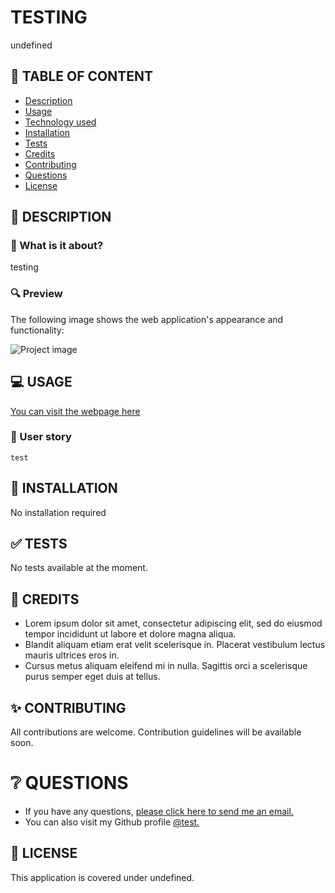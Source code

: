 
# TESTING
undefined

  ## 🚩 TABLE OF CONTENT
- [Description](#-description)
- [Usage](#-usage)
- [Technology used](#-technology-used)
- [Installation](#-installation)
- [Tests](#-tests)
- [Credits](#-credits)
- [Contributing](#-contributing)
- [Questions](#-questions)
- [License](#-license)

## 📖 DESCRIPTION  
### 🎯 What is it about?  
testing 
### 🔍 Preview  
The following image shows the web application's appearance and functionality:

![Project image](https://picsum.photos/id/1/800/500)

## 💻 USAGE
[You can visit the webpage here](https://en.wikipedia.org/wiki/HTTP_404#Soft_404_errors)
### 💬 User story
```test```

## 🚀 INSTALLATION
  No installation required
  
## ✅ TESTS
  No tests available at the moment.
  

## 💬 CREDITS

  - Lorem ipsum dolor sit amet, consectetur adipiscing elit, sed do eiusmod tempor incididunt ut labore et dolore magna aliqua. 
  - Blandit aliquam etiam erat velit scelerisque in. Placerat vestibulum lectus mauris ultrices eros in. 
  - Cursus metus aliquam eleifend mi in nulla. Sagittis orci a scelerisque purus semper eget duis at tellus.
  
## ✨ CONTRIBUTING
  All contributions are welcome. Contribution guidelines will be available soon.
  
# ❔ QUESTIONS
  - If you have any questions, [please click here to send me an email.](mailto:test@email.com) 
  - You can also visit my Github profile [@test.](https://github.com/test)
  
## 📃 LICENSE
  This application is covered under undefined.
  
